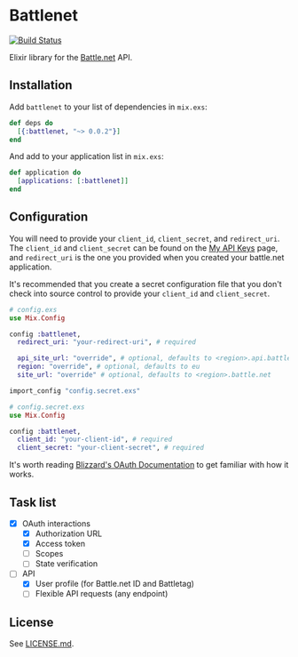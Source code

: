 # Battlenet

[![Build Status](https://travis-ci.org/danielgrieve/battlenet.svg)](https://travis-ci.org/danielgrieve/battlenet)

Elixir library for the [Battle.net][1] API.

## Installation

Add `battlenet` to your list of dependencies in `mix.exs`:

```elixir
def deps do
  [{:battlenet, "~> 0.0.2"}]
end
```

And add to your application list in `mix.exs`:

```elixir
def application do
  [applications: [:battlenet]]
end
```

## Configuration

You will need to provide your `client_id`, `client_secret`, and `redirect_uri`.
The `client_id` and `client_secret` can be found on the [My API Keys][2] page,
and `redirect_uri` is the one you provided when you created your battle.net
application.

It's recommended that you create a secret configuration file that you don't
check into source control to provide your `client_id` and `client_secret`.

```elixir
# config.exs
use Mix.Config

config :battlenet,
  redirect_uri: "your-redirect-uri", # required

  api_site_url: "override", # optional, defaults to <region>.api.battle.net
  region: "override", # optional, defaults to eu
  site_url: "override" # optional, defaults to <region>.battle.net

import_config "config.secret.exs"
```

```elixir
# config.secret.exs
use Mix.Config

config :battlenet,
  client_id: "your-client-id", # required
  client_secret: "your-client-secret", # required
```

It's worth reading [Blizzard's OAuth Documentation][3] to get familiar with how
it works.

## Task list

- [x] OAuth interactions
  - [x] Authorization URL
  - [x] Access token
  - [ ] Scopes
  - [ ] State verification
- [ ] API
  - [x] User profile (for Battle.net ID and Battletag)
  - [ ] Flexible API requests (any endpoint)

## License

See [LICENSE.md](LICENSE.md).

[1]: https://dev.battle.net
[2]: https://dev.battle.net/apps/mykeys
[3]: https://dev.battle.net/docs/read/oauth
